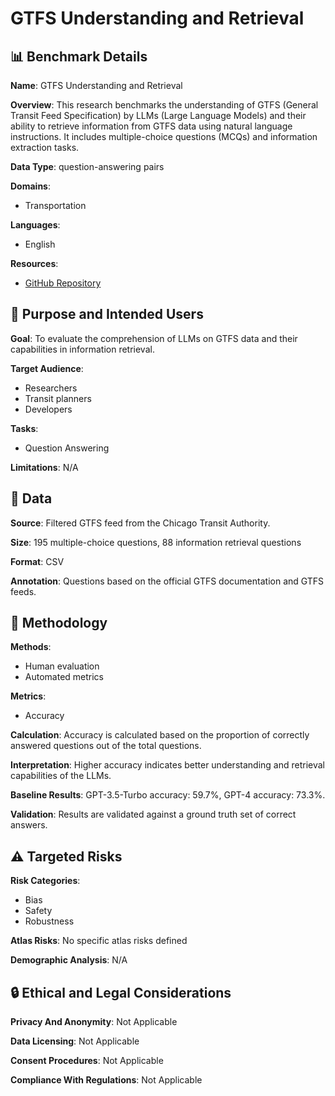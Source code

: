 # GTFS Understanding and Retrieval

## 📊 Benchmark Details

**Name**: GTFS Understanding and Retrieval

**Overview**: This research benchmarks the understanding of GTFS (General Transit Feed Specification) by LLMs (Large Language Models) and their ability to retrieve information from GTFS data using natural language instructions. It includes multiple-choice questions (MCQs) and information extraction tasks.

**Data Type**: question-answering pairs

**Domains**:
- Transportation

**Languages**:
- English

**Resources**:
- [GitHub Repository](https://github.com/UTEL-UIUC/GTFS)

## 🎯 Purpose and Intended Users

**Goal**: To evaluate the comprehension of LLMs on GTFS data and their capabilities in information retrieval.

**Target Audience**:
- Researchers
- Transit planners
- Developers

**Tasks**:
- Question Answering

**Limitations**: N/A

## 💾 Data

**Source**: Filtered GTFS feed from the Chicago Transit Authority.

**Size**: 195 multiple-choice questions, 88 information retrieval questions

**Format**: CSV

**Annotation**: Questions based on the official GTFS documentation and GTFS feeds.

## 🔬 Methodology

**Methods**:
- Human evaluation
- Automated metrics

**Metrics**:
- Accuracy

**Calculation**: Accuracy is calculated based on the proportion of correctly answered questions out of the total questions.

**Interpretation**: Higher accuracy indicates better understanding and retrieval capabilities of the LLMs.

**Baseline Results**: GPT-3.5-Turbo accuracy: 59.7%, GPT-4 accuracy: 73.3%.

**Validation**: Results are validated against a ground truth set of correct answers.

## ⚠️ Targeted Risks

**Risk Categories**:
- Bias
- Safety
- Robustness

**Atlas Risks**:
No specific atlas risks defined

**Demographic Analysis**: N/A

## 🔒 Ethical and Legal Considerations

**Privacy And Anonymity**: Not Applicable

**Data Licensing**: Not Applicable

**Consent Procedures**: Not Applicable

**Compliance With Regulations**: Not Applicable
